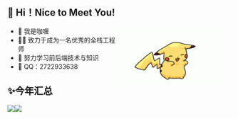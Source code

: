 ## 👀 Hi！Nice to Meet You!

<img align="right" src="https://raw.githubusercontent.com/mumu-pika/mumu-pika/main/pikachu.gif" width="260">


- 🐧 我是咖喱
- 👨‍💻 致力于成为一名优秀的全栈工程师
- 🏡 努力学习前后端技术与知识
- 💬 QQ：2722933638



## ✨今年汇总

<img align="" height="137px" src="https://github-readme-stats.vercel.app/api?username=wanggali&hide_title=true&hide_border=true&show_icons=true&include_all_commits=true&line_height=21&bg_color=0,EC6C6C,FFD479,FFFC79,73FA79&theme=graywhite&locale=cn" /><img align="" height="137px" src="https://github-readme-stats.vercel.app/api/top-langs/?username=wanggali&hide_title=true&hide_border=true&layout=compact&bg_color=0,73FA79,73FDFF,D783FF&theme=graywhite&locale=cn" />
